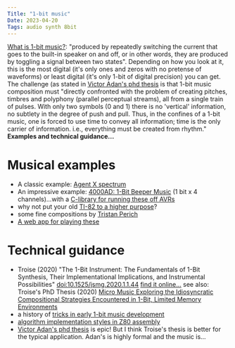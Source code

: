 ```yaml
---
Title: "1-bit music"
Date: 2023-04-20
Tags: audio synth 8bit
---
```


[What is 1-bit music?](https://www.ludomusicology.org/2018/12/09/what-is-1-bit-music/): "produced by repeatedly switching the current that goes to the built-in speaker on and off, or in other words, they are produced by toggling a signal between two states".  Depending on how you look at it, this is the most digital (it's only ones and zeros with no pretense of waveforms) or least digital (it's only 1-bit of digital precision) you can get. The challenge (as stated in [Victor Adan's phd thesis](https://www.victoradan.net/pdfs/va_phdthesis.pdf) is that 1-bit music composition must "directly confronted with the problem of creating pitches, timbres and polyphony (parallel perceptual streams), all from a single train of pulses. With only two symbols (0 and 1) there is no  'vertical' information, no subtlety in the degree of push and pull. Thus, in the confines of a 1-bit music, one is forced to use time to convey all information; time is the only carrier of information. i.e., everything must be created from rhythm." **Examples and technical guidance...**


# Musical examples

* A classic example: [Agent X spectrum](https://www.youtube.com/watch?v=JOZ8rbmlWrk)
* An impressive example: [4000AD: 1-Bit Beeper Music](https://www.youtube.com/watch?v=vyv-fcJSEWs) (1 bit x 4 channels)...with a [C-library for running these off AVRs](https://github.com/protodomemusic/mmml)
* why not put your old [TI-82 to a higher purpose](https://www.youtube.com/watch?v=I6G0CnBSWVk)?
* some fine compositions by [Tristan Perich](https://www.youtube.com/channel/UCWgHCjxT9HkyVjNjitbijLA)
* [A web app for playing these](http://langtons.atspace.com/audio/waveform.html)

# Technical guidance

* Troise (2020) "The 1-Bit Instrument: The Fundamentals of 1-Bit Synthesis, Their Implementational Implications, and Instrumental Possibilities" [doi:10.1525/jsmg.2020.1.1.44](https://doi.org/10.1525/jsmg.2020.1.1.44) [find it online...](https://gwern.net/doc/cs/hardware/2020-troise.pdf) see also: Troise's PhD Thesis (2020) [Micro Music
Exploring the Idiosyncratic Compositional Strategies Encountered in 1-Bit, Limited Memory Environments](https://eprints.soton.ac.uk/446896/1/Final_thesis_v1.3_Troise_26643626_Library_Copy.pdf)
* a history of [tricks in early 1-bit music development](https://www.gamejournal.it/the-sound-of-1-bit-technical-constraint-as-a-driver-for-musical-creativity-on-the-48k-sinclair-zx-spectrum/)
* [algorithm implementation styles in Z80 assembly](http://randomflux.info/1bit/viewtopic.php?id=21)
* [Victor Adan's phd thesis](https://www.victoradan.net/pdfs/va_phdthesis.pdf) is epic! But I think Troise's thesis is better for the typical application. Adan's is highly formal and the music is...
